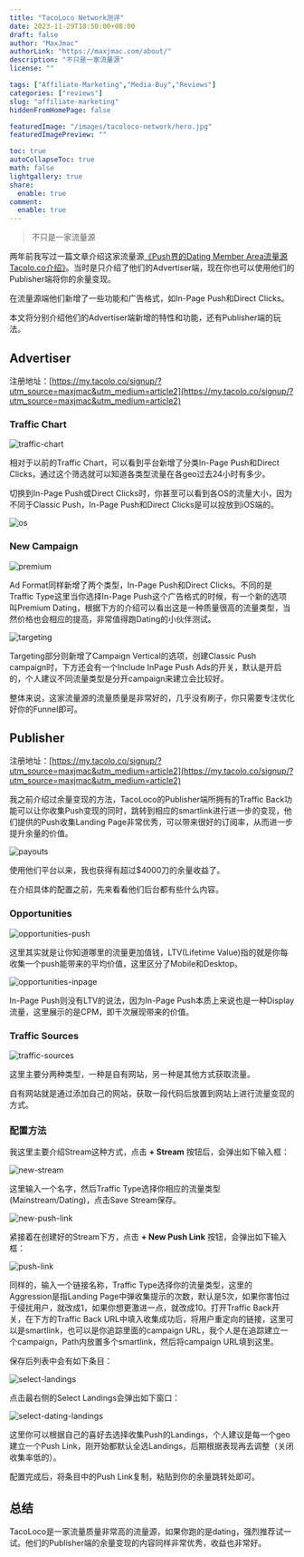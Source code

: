 ```yaml
---
title: "TacoLoco Network测评"
date: 2023-11-29T18:50:00+08:00
draft: false
author: "MaxJmac"
authorLink: "https://maxjmac.com/about/"
description: "不只是一家流量源"
license: ""

tags: ["Affiliate-Marketing","Media-Buy","Reviews"]
categories: ["reviews"]
slug: "affiliate-marketing"
hiddenFromHomePage: false

featuredImage: "/images/tacoloco-network/hero.jpg"
featuredImagePreview: ""

toc: true
autoCollapseToc: true
math: false
lightgallery: true
share:
  enable: true
comment:
  enable: true
---
```


> 不只是一家流量源

两年前我写过一篇文章介绍这家流量源[《Push界的Dating Member Area流量源Tacolo.co介绍》](https://maxjmac.com/reviews/tacoloco/)。当时是只介绍了他们的Advertiser端，现在你也可以使用他们的Publisher端将你的余量变现。

在流量源端他们新增了一些功能和广告格式，如In-Page Push和Direct Clicks。

本文将分别介绍他们的Advertiser端新增的特性和功能，还有Publisher端的玩法。

## Advertiser

注册地址：[https://my.tacolo.co/signup/?utm_source=maxjmac&utm_medium=article2](https://my.tacolo.co/signup/?utm_source=maxjmac&utm_medium=article2)

### Traffic Chart

![traffic-chart](/images/tacoloco-network/traffic-chart.png)

相对于以前的Traffic Chart，可以看到平台新增了分类In-Page Push和Direct Clicks，通过这个筛选就可以知道各类型流量在各geo过去24小时有多少。

切换到In-Page Push或Direct Clicks时，你甚至可以看到各OS的流量大小，因为不同于Classic Push，In-Page Push和Direct Clicks是可以投放到iOS端的。

![os](/images/tacoloco-network/os.png)

### New Campaign

![premium](/images/tacoloco-network/premium.png)

Ad Format同样新增了两个类型，In-Page Push和Direct Clicks。不同的是Traffic Type这里当你选择In-Page Push这个广告格式的时候，有一个新的选项叫Premium Dating，根据下方的介绍可以看出这是一种质量很高的流量类型，当然价格也会相应的提高，非常值得跑Dating的小伙伴测试。

![targeting](/images/tacoloco-network/targeting.png)

Targeting部分则新增了Campaign Vertical的选项，创建Classic Push campaign时，下方还会有一个Include InPage Push Ads的开关，默认是开启的，个人建议不同流量类型是分开campaign来建立会比较好。

整体来说，这家流量源的流量质量是非常好的，几乎没有刷子，你只需要专注优化好你的Funnel即可。

## Publisher

注册地址：[https://my.tacolo.co/signup/?utm_source=maxjmac&utm_medium=article2](https://my.tacolo.co/signup/?utm_source=maxjmac&utm_medium=article2)

我之前介绍过余量变现的方法，TacoLoco的Publisher端所拥有的Traffic Back功能可以让你收集Push变现的同时，跳转到相应的smartlink进行进一步的变现，他们提供的Push收集Landing Page非常优秀，可以带来很好的订阅率，从而进一步提升余量的价值。

![payouts](/images/tacoloco-network/payouts.png)

使用他们平台以来，我也获得有超过$4000刀的余量收益了。

在介绍具体的配置之前，先来看看他们后台都有些什么内容。

### Opportunities

![opportunities-push](/images/tacoloco-network/opportunities-push.png)

这里其实就是让你知道哪里的流量更加值钱，LTV(Lifetime Value)指的就是你每收集一个push能带来的平均价值，这里区分了Mobile和Desktop。

![opportunities-inpage](/images/tacoloco-network/opportunities-inpage.png)

In-Page Push则没有LTV的说法，因为In-Page Push本质上来说也是一种Display流量，这里展示的是CPM，即千次展现带来的价值。

### Traffic Sources

![traffic-sources](/images/tacoloco-network/traffic-sources.png)

这里主要分两种类型，一种是自有网站，另一种是其他方式获取流量。

自有网站就是通过添加自己的网站，获取一段代码后放置到网站上进行流量变现的方式。

### 配置方法

我这里主要介绍Stream这种方式，点击 **+ Stream** 按钮后，会弹出如下输入框：

![new-stream](/images/tacoloco-network/new-stream.png)

这里输入一个名字，然后Traffic Type选择你相应的流量类型(Mainstream/Dating)，点击Save Stream保存。

![new-push-link](/images/tacoloco-network/new-push-link.png)

紧接着在创建好的Stream下方，点击 **+ New Push Link** 按钮，会弹出如下输入框：

![push-link](/images/tacoloco-network/push-link.png)

同样的，输入一个链接名称，Traffic Type选择你的流量类型，这里的Aggression是指Landing Page中弹收集提示的次数，默认是5次，如果你害怕过于侵扰用户，就改成1，如果你想更激进一点，就改成10。打开Traffic Back开关，在下方的Traffic Back URL中填入收集成功后，将用户重定向的链接，这里可以是smartlink，也可以是你追踪里面的campaign URL，我个人是在追踪建立一个campaign，Path内放置多个smartlink，然后将campaign URL填到这里。

保存后列表中会有如下条目：

![select-landings](/images/tacoloco-network/select-landings.png)

点击最右侧的Select Landings会弹出如下窗口：

![select-dating-landings](/images/tacoloco-network/select-dating-landings.png)

这里你可以根据自己的喜好去选择收集Push的Landings，个人建议是每一个geo建立一个Push Link，刚开始都默认全选Landings，后期根据表现再去调整（关闭收集率低的）。

配置完成后，将条目中的Push Link复制，粘贴到你的余量跳转处即可。

## 总结

TacoLoco是一家流量质量非常高的流量源，如果你跑的是dating，强烈推荐试一试。他们的Publisher端的余量变现的内容同样非常优秀，收益也非常好。